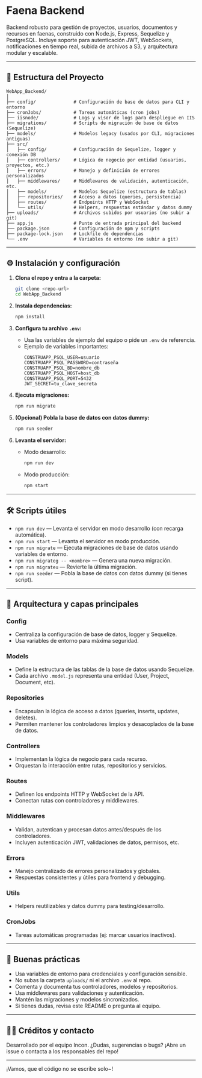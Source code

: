 # Faena Backend

Backend robusto para gestión de proyectos, usuarios, documentos y recursos en faenas, construido con Node.js, Express, Sequelize y PostgreSQL.
Incluye soporte para autenticación JWT, WebSockets, notificaciones en tiempo real, subida de archivos a S3, y arquitectura modular y escalable.

---

## 🚀 Estructura del Proyecto

```
WebApp_Backend/
│
├── config/              # Configuración de base de datos para CLI y entorno
├── cronJobs/            # Tareas automáticas (cron jobs)
├── iisnode/             # Logs y visor de logs para despliegue en IIS
├── migrations/          # Scripts de migración de base de datos (Sequelize)
├── models/              # Modelos legacy (usados por CLI, migraciones antiguas)
├── src/
│   ├── config/          # Configuración de Sequelize, logger y conexión DB
│   ├── controllers/     # Lógica de negocio por entidad (usuarios, proyectos, etc.)
│   ├── errors/          # Manejo y definición de errores personalizados
│   ├── middlewares/     # Middlewares de validación, autenticación, etc.
│   ├── models/          # Modelos Sequelize (estructura de tablas)
│   ├── repositories/    # Acceso a datos (queries, persistencia)
│   ├── routes/          # Endpoints HTTP y WebSocket
│   └── utils/           # Helpers, respuestas estándar y datos dummy
├── uploads/             # Archivos subidos por usuarios (no subir a git)
├── app.js               # Punto de entrada principal del backend
├── package.json         # Configuración de npm y scripts
├── package-lock.json    # Lockfile de dependencias
└── .env                 # Variables de entorno (no subir a git)
```

---

## ⚙️ Instalación y configuración

1. **Clona el repo y entra a la carpeta:**
   ```bash
   git clone <repo-url>
   cd WebApp_Backend
   ```

2. **Instala dependencias:**
   ```bash
   npm install
   ```

3. **Configura tu archivo `.env`:**
   - Usa las variables de ejemplo del equipo o pide un `.env` de referencia.
   - Ejemplo de variables importantes:
     ```
     CONSTRUAPP_PSQL_USER=usuario
     CONSTRUAPP_PSQL_PASSWORD=contraseña
     CONSTRUAPP_PSQL_BD=nombre_db
     CONSTRUAPP_PSQL_HOST=host_db
     CONSTRUAPP_PSQL_PORT=5432
     JWT_SECRET=tu_clave_secreta
     ```

4. **Ejecuta migraciones:**
   ```bash
   npm run migrate
   ```

5. **(Opcional) Pobla la base de datos con datos dummy:**
   ```bash
   npm run seeder
   ```

6. **Levanta el servidor:**
   - Modo desarrollo:
     ```bash
     npm run dev
     ```
   - Modo producción:
     ```bash
     npm start
     ```

---

## 🛠️ Scripts útiles

- `npm run dev` — Levanta el servidor en modo desarrollo (con recarga automática).
- `npm run start` — Levanta el servidor en modo producción.
- `npm run migrate` — Ejecuta migraciones de base de datos usando variables de entorno.
- `npm run migrateg -- <nombre>` — Genera una nueva migración.
- `npm run migrateu` — Revierte la última migración.
- `npm run seeder` — Pobla la base de datos con datos dummy (si tienes script).

---

## 🧩 Arquitectura y capas principales

### **Config**
- Centraliza la configuración de base de datos, logger y Sequelize.
- Usa variables de entorno para máxima seguridad.

### **Models**
- Define la estructura de las tablas de la base de datos usando Sequelize.
- Cada archivo `.model.js` representa una entidad (User, Project, Document, etc).

### **Repositories**
- Encapsulan la lógica de acceso a datos (queries, inserts, updates, deletes).
- Permiten mantener los controladores limpios y desacoplados de la base de datos.

### **Controllers**
- Implementan la lógica de negocio para cada recurso.
- Orquestan la interacción entre rutas, repositorios y servicios.

### **Routes**
- Definen los endpoints HTTP y WebSocket de la API.
- Conectan rutas con controladores y middlewares.

### **Middlewares**
- Validan, autentican y procesan datos antes/después de los controladores.
- Incluyen autenticación JWT, validaciones de datos, permisos, etc.

### **Errors**
- Manejo centralizado de errores personalizados y globales.
- Respuestas consistentes y útiles para frontend y debugging.

### **Utils**
- Helpers reutilizables y datos dummy para testing/desarrollo.

### **CronJobs**
- Tareas automáticas programadas (ej: marcar usuarios inactivos).

---

## 📝 Buenas prácticas

- Usa variables de entorno para credenciales y configuración sensible.
- No subas la carpeta `uploads/` ni el archivo `.env` al repo.
- Comenta y documenta tus controladores, modelos y repositorios.
- Usa middlewares para validaciones y autenticación.
- Mantén las migraciones y modelos sincronizados.
- Si tienes dudas, revisa este README o pregunta al equipo.

---

## 👩‍💻 Créditos y contacto

Desarrollado por el equipo Incon.
¿Dudas, sugerencias o bugs? ¡Abre un issue o contacta a los responsables del repo!

---

¡Vamos, que el código no se escribe solo~!

